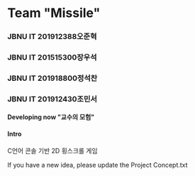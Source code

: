 # Team "Missile"

### JBNU IT 201912388오준혁
### JBNU IT 201515300장우석
### JBNU IT 201918800정석찬
### JBNU IT 201912430조민서

#### Developing now "교수의 모험"

#### Intro 
C언어 콘솔 기반 2D 횡스크롤 게임




If you have a new idea, please update the Project Concept.txt
